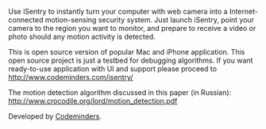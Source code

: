 Use iSentry to instantly turn your computer with web camera into a Internet-connected motion-sensing security system. Just launch iSentry, point your camera to the region you want to monitor, and prepare to receive a video or photo should any motion activity is detected.

This is open source version of popular Mac and iPhone application. This open source project is just a testbed for debugging algorithms. If you want ready-to-use application with UI and support please proceed to http://www.codeminders.com/isentry/

The motion detection algorithm discussed in this paper (in Russian): http://www.crocodile.org/lord/motion_detection.pdf

Developed by [Codeminders](http://www.codeminders.com/).
